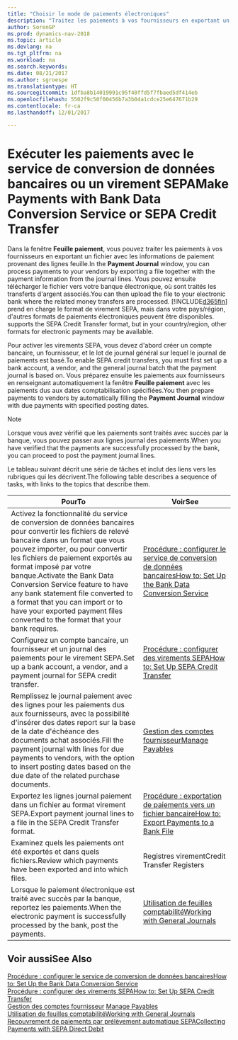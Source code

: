 ```yaml
---
title: "Choisir le mode de paiements électroniques"
description: "Traitez les paiements à vos fournisseurs en exportant un fichier avec les informations de paiement provenant des lignes journal."
author: SorenGP
ms.prod: dynamics-nav-2018
ms.topic: article
ms.devlang: na
ms.tgt_pltfrm: na
ms.workload: na
ms.search.keywords: 
ms.date: 08/21/2017
ms.author: sgroespe
ms.translationtype: HT
ms.sourcegitcommit: 1dfba8b14019991c95f40ffd5f7fbaed5df414eb
ms.openlocfilehash: 5502f9c50f00456b7a3b04a1cdce25e647671b29
ms.contentlocale: fr-ca
ms.lasthandoff: 12/01/2017

---
```

# <a name="make-payments-with-bank-data-conversion-service-or-sepa-credit-transfer"></a><span data-ttu-id="a95ed-103">Exécuter les paiements avec le service de conversion de données bancaires ou un virement SEPA</span><span class="sxs-lookup"><span data-stu-id="a95ed-103">Make Payments with Bank Data Conversion Service or SEPA Credit Transfer</span></span>
<span data-ttu-id="a95ed-104">Dans la fenêtre **Feuille paiement**, vous pouvez traiter les paiements à vos fournisseurs en exportant un fichier avec les informations de paiement provenant des lignes feuille.</span><span class="sxs-lookup"><span data-stu-id="a95ed-104">In the **Payment Journal** window, you can process payments to your vendors by exporting a file together with the payment information from the journal lines.</span></span> <span data-ttu-id="a95ed-105">Vous pouvez ensuite télécharger le fichier vers votre banque électronique, où sont traités les transferts d'argent associés.</span><span class="sxs-lookup"><span data-stu-id="a95ed-105">You can then upload the file to your electronic bank where the related money transfers are processed.</span></span> [!INCLUDE[d365fin](includes/d365fin_md.md)]<span data-ttu-id="a95ed-106"> prend en charge le format de virement SEPA, mais dans votre pays/région, d'autres formats de paiements électroniques peuvent être disponibles.</span><span class="sxs-lookup"><span data-stu-id="a95ed-106"> supports the SEPA Credit Transfer format, but in your country/region, other formats for electronic payments may be available.</span></span>   

 <span data-ttu-id="a95ed-107">Pour activer les virements SEPA, vous devez d'abord créer un compte bancaire, un fournisseur, et le lot de journal général sur lequel le journal de paiements est basé.</span><span class="sxs-lookup"><span data-stu-id="a95ed-107">To enable SEPA credit transfers, you must first set up a bank account, a vendor, and the general journal batch that the payment journal is based on.</span></span> <span data-ttu-id="a95ed-108">Vous préparez ensuite les paiements aux fournisseurs en renseignant automatiquement la fenêtre **Feuille paiement** avec les paiements dus aux dates comptabilisation spécifiées.</span><span class="sxs-lookup"><span data-stu-id="a95ed-108">You then prepare payments to vendors by automatically filling the **Payment Journal** window with due payments with specified posting dates.</span></span>  

> [!NOTE]  
>  <span data-ttu-id="a95ed-109">Lorsque vous avez vérifié que les paiements sont traités avec succès par la banque, vous pouvez passer aux lignes journal des paiements.</span><span class="sxs-lookup"><span data-stu-id="a95ed-109">When you have verified that the payments are successfully processed by the bank, you can proceed to post the payment journal lines.</span></span>  

 <span data-ttu-id="a95ed-110">Le tableau suivant décrit une série de tâches et inclut des liens vers les rubriques qui les décrivent.</span><span class="sxs-lookup"><span data-stu-id="a95ed-110">The following table describes a sequence of tasks, with links to the topics that describe them.</span></span>   

|<span data-ttu-id="a95ed-111">**Pour**</span><span class="sxs-lookup"><span data-stu-id="a95ed-111">**To**</span></span>|<span data-ttu-id="a95ed-112">**Voir**</span><span class="sxs-lookup"><span data-stu-id="a95ed-112">**See**</span></span>|  
|------------|-------------|  
|<span data-ttu-id="a95ed-113">Activez la fonctionnalité du service de conversion de données bancaires pour convertir les fichiers de relevé bancaire dans un format que vous pouvez importer, ou pour convertir les fichiers de paiement exportés au format imposé par votre banque.</span><span class="sxs-lookup"><span data-stu-id="a95ed-113">Activate the Bank Data Conversion Service feature to have any bank statement file converted to a format that you can import or to have your exported payment files converted to the format that your bank requires.</span></span>|[<span data-ttu-id="a95ed-114">Procédure : configurer le service de conversion de données bancaires</span><span class="sxs-lookup"><span data-stu-id="a95ed-114">How to: Set Up the Bank Data Conversion Service</span></span>](bank-how-setup-bank-data-conversion-service.md)|  
|<span data-ttu-id="a95ed-115">Configurez un compte bancaire, un fournisseur et un journal des paiements pour le virement SEPA.</span><span class="sxs-lookup"><span data-stu-id="a95ed-115">Set up a bank account, a vendor, and a payment journal for SEPA credit transfer.</span></span>|[<span data-ttu-id="a95ed-116">Procédure : configurer des virements SEPA</span><span class="sxs-lookup"><span data-stu-id="a95ed-116">How to: Set Up SEPA Credit Transfer</span></span>](finance-how-to-set-up-sepa-credit-transfer.md)|  
|<span data-ttu-id="a95ed-117">Remplissez le journal paiement avec des lignes pour les paiements dus aux fournisseurs, avec la possibilité d'insérer des dates report sur la base de la date d'échéance des documents achat associés.</span><span class="sxs-lookup"><span data-stu-id="a95ed-117">Fill the payment journal with lines for due payments to vendors, with the option to insert posting dates based on the due date of the related purchase documents.</span></span>|[<span data-ttu-id="a95ed-118">Gestion des comptes fournisseur</span><span class="sxs-lookup"><span data-stu-id="a95ed-118">Manage Payables</span></span>](payables-manage-payables.md)|  
|<span data-ttu-id="a95ed-119">Exportez les lignes journal paiement dans un fichier au format virement SEPA.</span><span class="sxs-lookup"><span data-stu-id="a95ed-119">Export payment journal lines to a file in the SEPA Credit Transfer format.</span></span>|[<span data-ttu-id="a95ed-120">Procédure : exportation de paiements vers un fichier bancaire</span><span class="sxs-lookup"><span data-stu-id="a95ed-120">How to: Export Payments to a Bank File</span></span>](payables-how-export-payments-bank-file.md)|  
|<span data-ttu-id="a95ed-121">Examinez quels les paiements ont été exportés et dans quels fichiers.</span><span class="sxs-lookup"><span data-stu-id="a95ed-121">Review which payments have been exported and into which files.</span></span>|<span data-ttu-id="a95ed-122">Registres virement</span><span class="sxs-lookup"><span data-stu-id="a95ed-122">Credit Transfer Registers</span></span>|  
|<span data-ttu-id="a95ed-123">Lorsque le paiement électronique est traité avec succès par la banque, reportez les paiements.</span><span class="sxs-lookup"><span data-stu-id="a95ed-123">When the electronic payment is successfully processed by the bank, post the payments.</span></span>|[<span data-ttu-id="a95ed-124">Utilisation de feuilles comptabilité</span><span class="sxs-lookup"><span data-stu-id="a95ed-124">Working with General Journals</span></span>](ui-work-general-journals.md)|  

## <a name="see-also"></a><span data-ttu-id="a95ed-125">Voir aussi</span><span class="sxs-lookup"><span data-stu-id="a95ed-125">See Also</span></span>  
[<span data-ttu-id="a95ed-126">Procédure : configurer le service de conversion de données bancaires</span><span class="sxs-lookup"><span data-stu-id="a95ed-126">How to: Set Up the Bank Data Conversion Service</span></span>](bank-how-setup-bank-data-conversion-service.md)  
[<span data-ttu-id="a95ed-127">Procédure : configurer des virements SEPA</span><span class="sxs-lookup"><span data-stu-id="a95ed-127">How to: Set Up SEPA Credit Transfer</span></span>](finance-how-to-set-up-sepa-credit-transfer.md)  
<span data-ttu-id="a95ed-128">[Gestion des comptes fournisseur](payables-manage-payables.md) </span><span class="sxs-lookup"><span data-stu-id="a95ed-128">[Manage Payables](payables-manage-payables.md) </span></span>  
[<span data-ttu-id="a95ed-129">Utilisation de feuilles comptabilité</span><span class="sxs-lookup"><span data-stu-id="a95ed-129">Working with General Journals</span></span>](ui-work-general-journals.md)  
[<span data-ttu-id="a95ed-130">Recouvrement de paiements par prélèvement automatique SEPA</span><span class="sxs-lookup"><span data-stu-id="a95ed-130">Collecting Payments with SEPA Direct Debit</span></span>](finance-collect-payments-with-sepa-direct-debit.md)   

